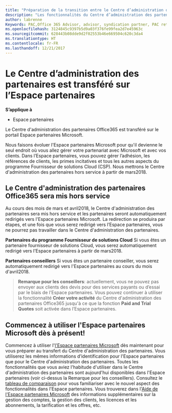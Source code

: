 ```yaml
---
title: "Préparation de la transition entre le Centre d’administration des partenaires et l'Espace partenaires | Espace partenaires"
description: "Les fonctionnalités du Centre d’administration des partenaires Office365 sont transférées sur l'Espace partenaires."
author: labrenne
Keywords: PAC,Office 365 Advisor, advisor, syndication partner, PAC retire, PAC retiring
ms.openlocfilehash: 3124845c9397b5d9a03f376fe99fea2d7e45963c
ms.sourcegitcommit: 628443b08dde9d2f02553b46e669504c620c3da4
ms.translationtype: HT
ms.contentlocale: fr-FR
ms.lasthandoff: 12/21/2017
---
```

# <a name="partner-admin-center-is-moving-to-partner-center"></a>Le Centre d’administration des partenaires est transféré sur l’Espace partenaires

**S’applique à**

-  Espace partenaires

Le Centre d'administration des partenaires Office365 est transféré sur le portail Espace partenaires Microsoft.

Nous faisons évoluer l'Espace partenaires Microsoft pour qu'il devienne le seul endroit où vous allez gérer votre partenariat avec Microsoft et avec vos clients. Dans l’Espace partenaires, vous pouvez gérer l’adhésion, les références de clients, les primes incitatives et tous les autres aspects du programme Fournisseur de solutions Cloud (CSP). Nous mettrons le Centre d'administration des partenaires hors service à partir de mars2018.

## <a name="the-office-365-partner-admin-center-pac-will-be-retired"></a>Le Centre d'administration des partenaires Office365 sera mis hors service

Au cours des mois de mars et avril2018, le Centre d'administration des partenaires sera mis hors service et les partenaires seront automatiquement redirigés vers l'Espace partenaires Microsoft. La redirection se produira par étapes, et une fois que vous serez redirigé vers l’Espace partenaires, vous ne pourrez pas travailler dans le Centre d'administration des partenaires. 

**Partenaires du programme Fournisseur de solutions Cloud** Si vous êtes un partenaire fournisseur de solutions Cloud, vous serez automatiquement redirigé vers l'Espace partenaires à partir de mars2018. 

**Partenaires conseillers** Si vous êtes un partenaire conseiller, vous serez automatiquement redirigé vers l'Espace partenaires au cours du mois d'avril2018.

>**Remarque pour les conseillers**: actuellement, vous ne pouvez pas envoyer aux clients des devis pour des services payants ou d’essai par le biais de l'Espace partenaires.  Vous pouvez continuer à utiliser la fonctionnalité **Créer votre activité** du Centre d'administration des partenaires Office365 jusqu'à ce que la fonction **Paid and Trial Quotes** soit activée dans l’Espace partenaires.

## <a name="start-using-the-microsoft-partner-center-now"></a>Commencez à utiliser l'Espace partenaires Microsoft dès à présent!

Commencez à utiliser l'[l'Espace partenaires Microsoft](https://partnercenter.microsoft.com/) dès maintenant pour vous préparer au transfert du Centre d'administration des partenaires.  Vous utiliserez les mêmes informations d’identification pour l'Espace partenaires que pour le Centre d'administration des partenaires. Toutes les fonctionnalités que vous aviez l'habitude d'utiliser dans le Centre d'administration des partenaires sont aujourd'hui disponibles dans l'Espace partenaires (voir ci-dessus la Remarque pour les conseillers). Consultez le [tableau de comparaison](moving-from-pac-to-pc.md) pour vous familiariser avec le nouvel aspect des fonctionnalités dans l'Espace partenaires.  Vous trouverez dans l'[Aide de l'Espace partenaires Microsoft](https://partnercenter.microsoft.com/partner/help) des informations supplémentaires sur la gestion des comptes, la gestion des clients, les licences et les abonnements, la tarification et les offres, etc.

 